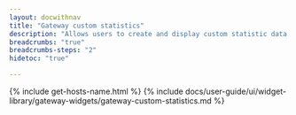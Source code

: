 ```yaml
---
layout: docwithnav
title: "Gateway custom statistics"
description: "Allows users to create and display custom statistic data for the gateway in real-time."
breadcrumbs: "true"
breadcrumbs-steps: "2"
hidetoc: "true"

---
```

{% include get-hosts-name.html %}
{% include docs/user-guide/ui/widget-library/gateway-widgets/gateway-custom-statistics.md %}
